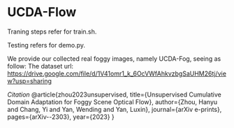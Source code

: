 # UCDA-Flow

Traning steps refer for train.sh.

Testing refers for demo.py.

We provide our collected real foggy images, namely UCDA-Fog, seeing as follow:
  The dataset url: https://drive.google.com/file/d/1V41omr1_k_6OcVWfAhkvzbgSaUHM26tj/view?usp=sharing



*Citation*
@article{zhou2023unsupervised,
  title={Unsupervised Cumulative Domain Adaptation for Foggy Scene Optical Flow},
  author={Zhou, Hanyu and Chang, Yi and Yan, Wending and Yan, Luxin},
  journal={arXiv e-prints},
  pages={arXiv--2303},
  year={2023}
}
